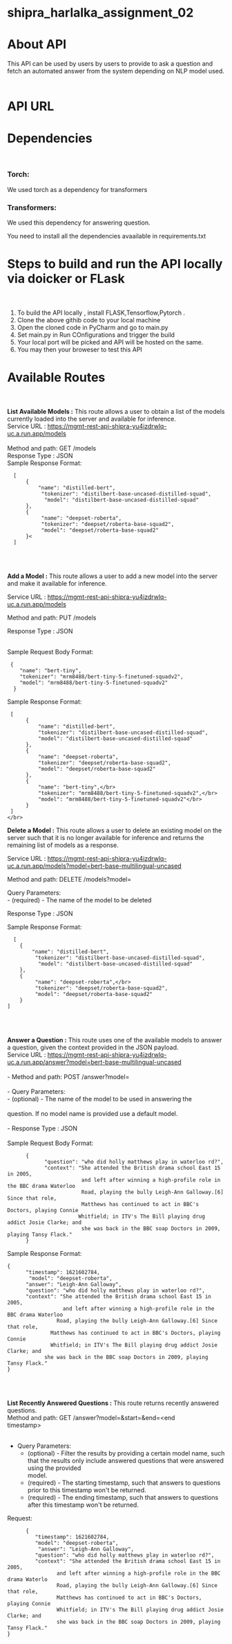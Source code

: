 # shipra_harlalka_assignment_02

# About API </br>

This API can be used by users by users to provide to ask a question and fetch an automated answer from the system depending on NLP model used.</br></br>

# API URL </br>

# Dependencies </br></br>

### Torch: 
We used torch as a dependency for transformers

### Transformers: 
We used this dependency for answering question.

You need to install all the dependencies avaailable in requirements.txt

# Steps to build and run the API locally via doicker or FLask</br></br>

1. To build the API locally , install FLASK,Tensorflow,Pytorch  .</br>
2. Clone the above githib code to your local machine
3. Open the cloned code in PyCharm and go to main.py
4. Set main.py in Run COnfigurations and trigger the build 
5. Your local port will be picked and API will be hosted on the same.
6. You may then your broweser to test this API 
  

# Available Routes</br></br>


<b>List Available Models :</b> This route allows a user to obtain a list of the models currently loaded into the server and available for inference.</br>
Service URL : https://mgmt-rest-api-shipra-yu4izdrwlq-uc.a.run.app/models   
</br>Method and path: GET /models</br>
Response Type : JSON</br>
Sample Response Format:</br>

      [
          {
              "name": "distilled-bert",
               "tokenizer": "distilbert-base-uncased-distilled-squad",
                "model": "distilbert-base-uncased-distilled-squad"
          },
          {
               "name": "deepset-roberta",
               "tokenizer": "deepset/roberta-base-squad2",
               "model": "deepset/roberta-base-squad2"
          }<
      ]
</br></br>

<b>Add a Model :</b> This route allows a user to add a new model into the server and make it available for inference.</br>

Service URL : https://mgmt-rest-api-shipra-yu4izdrwlq-uc.a.run.app/models   </br>

Method and path: PUT /models</br>

Response Type : JSON</br></br>

Sample Request Body Format: </br>

     {
        "name": "bert-tiny",
        "tokenizer": "mrm8488/bert-tiny-5-finetuned-squadv2",
        "model": "mrm8488/bert-tiny-5-finetuned-squadv2"
      }
    
Sample Response Format:</br>
 
 
     [
          {
              "name": "distilled-bert",
              "tokenizer": "distilbert-base-uncased-distilled-squad",
              "model": "distilbert-base-uncased-distilled-squad"
          },
          {
              "name": "deepset-roberta",
              "tokenizer": "deepset/roberta-base-squad2",
              "model": "deepset/roberta-base-squad2"
          },
          {
              "name": "bert-tiny",</br>
              "tokenizer": "mrm8488/bert-tiny-5-finetuned-squadv2",</br>
              "model": "mrm8488/bert-tiny-5-finetuned-squadv2"</br>
          }
     ]
    </br>

<b>Delete a Model :</b> This route allows a user to delete an existing model on the server such that it is no longer
available for inference and returns the remaining list of models as a response. </br>

Service URL : https://mgmt-rest-api-shipra-yu4izdrwlq-uc.a.run.app/models?model=bert-base-multilingual-uncased  </br>

Method and path: DELETE /models?model=<model name></br>

Query Parameters:</br> - <model name> (required) - The name of the model to be deleted</br>

Response Type : JSON</br>

Sample Response Format:</br>

      [
        {
            "name": "distilled-bert",
             "tokenizer": "distilbert-base-uncased-distilled-squad",
              "model": "distilbert-base-uncased-distilled-squad"
        },
        {
             "name": "deepset-roberta",</br>
             "tokenizer": "deepset/roberta-base-squad2",
             "model": "deepset/roberta-base-squad2"
        }
    ]
    
 </br></br>

<b>Answer a Question :</b> This route uses one of the available models to answer a question, given the context provided in
the JSON payload.</br>
Service URL : https://mgmt-rest-api-shipra-yu4izdrwlq-uc.a.run.app/answer?model=bert-base-multilingual-uncased  </br>
</br>
    - Method and path: POST /answer?model=<model name></br>
</br>
    - Query Parameters:  
        - <model name> (optional) - The name of the model to be used in answering the</br>
</br>
question. If no model name is provided use a default model. </br>
</br>
    - Response Type : JSON</br>
</br>
Sample Request Body Format: </br>

          { 
                "question": "who did holly matthews play in waterloo rd?",
                "context": "She attended the British drama school East 15 in 2005,
                            and left after winning a high-profile role in the BBC drama Waterloo 
                            Road, playing the bully Leigh-Ann Galloway.[6] Since that role, 
                            Matthews has continued to act in BBC's Doctors, playing Connie
                           Whitfield; in ITV's The Bill playing drug addict Josie Clarke; and
                            she was back in the BBC soap Doctors in 2009, playing Tansy Flack."
          }
          
   Sample Response Format:</br>

    {
          "timestamp": 1621602784,
           "model": "deepset-roberta",
          "answer": "Leigh-Ann Galloway",
          "question": "who did holly matthews play in waterloo rd?",
          "context": "She attended the British drama school East 15 in 2005,
                      and left after winning a high-profile role in the BBC drama Waterloo
                    Road, playing the bully Leigh-Ann Galloway.[6] Since that role,
                  Matthews has continued to act in BBC's Doctors, playing Connie
                  Whitfield; in ITV's The Bill playing drug addict Josie Clarke; and
                she was back in the BBC soap Doctors in 2009, playing Tansy Flack."
    }
</br></br>

<b>List Recently Answered Questions :</b> This route returns recently answered questions.</br>
Method and path: GET /answer?model=<model name>&start=<start timestamp>&end=<end</br>
timestamp></br>
    </br>
   - Query Parameters:</br>
        - <model name> (optional) - Filter the results by providing a certain model name, such</br>
        that the results only include answered questions that were answered using the provided</br>
        model.</br>
       - <start timestamp> (required) - The starting timestamp, such that answers to questions</br>
          prior to this timestamp won't be returned.</br>
       - <end timestamp> (required) - The ending timestamp, such that answers to questions</br>
         after this timestamp won't be returned.</br>
     

Request:

          {
             "timestamp": 1621602784,
             "model": "deepset-roberta",
              "answer": "Leigh-Ann Galloway",
             "question": "who did holly matthews play in waterloo rd?",
             "context": "She attended the British drama school East 15 in 2005,
                    and left after winning a high-profile role in the BBC drama Waterlo
                    Road, playing the bully Leigh-Ann Galloway.[6] Since that role,
                    Matthews has continued to act in BBC's Doctors, playing Connie
                    Whitfield; in ITV's The Bill playing drug addict Josie Clarke; and
                    she was back in the BBC soap Doctors in 2009, playing Tansy Flack."
    }
